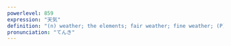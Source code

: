 ```yaml
---
powerlevel: 859
expression: "天気"
definition: "(n) weather; the elements; fair weather; fine weather; (P)"
pronunciation: "てんき"
---
```

